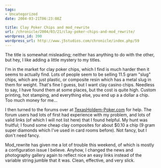 ```yaml
---
tags:
- Uncategorized
date: 2004-03-21T06:23:08Z

title: Clay Poker Chips and mod_rewrite
url: /chronicle/2004/03/21/clay-poker-chips-and-mod_rewrite/
wordpress_id: 390
wordpress_url: http://www.j5studios.com/chronicle/index.php/59
---
```



The title is somewhat misleading; neither has anything to do with the other, but hey, I like adding a little mystery to my titles.



I'm in the market for clay poker chips, which I find is much harder then it seems to actually find.  Lots of people seem to be selling 11.5 gram "slug" chips, which are just plastic, or composite resin which has a metal slug in them for weight.  That's fine I guess, but I want clay casino chips.  Needless to say, I have found them at some places, but the cost is quite high.  Custom printing, hot stamping, and everything else, you end up a a dollar a chip.  Too much money for me...



I then turned to the forums over at <a href="http://www.texasholdem-poker.com/forum/phpbb/phpBB2/index.php">TexasHoldem-Poker.com</a> for help.  The forum users had lots of first had experience with my problem, and lots of valid links (of which I will not list here) that I found helpful.  My hunt was fruitful; I found some cheap clay composites for about $0.10 a chip (9 gram super diamonds which I've used in card rooms before).  Not fancy, but I don't need fancy.



Mod_rewrite has given me a lot of trouble this weekend, of which is mostly a configuration issue I believe.  Anyhow, I changed the news and photography gallery again to reflect nice an easy links instead of the variable string jumble that it was.  Clean, effective, and very slick.

